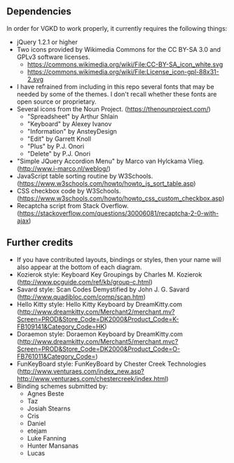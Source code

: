 ## Dependencies

In order for VGKD to work properly, it currently requires the following things:

* jQuery 1.2.1 or higher
* Two icons provided by Wikimedia Commons for the CC BY-SA 3.0 and GPLv3 software licenses.
  * https://commons.wikimedia.org/wiki/File:CC-BY-SA_icon_white.svg
  * https://commons.wikimedia.org/wiki/File:License_icon-gpl-88x31-2.svg
* I have refrained from including in this repo several fonts that may be needed 
  by some of the themes. I don't recall whether these fonts are open source or 
  proprietary.
* Several icons from the Noun Project. (https://thenounproject.com/)
  * "Spreadsheet" by Arthur Shlain
  * "Keyboard" by Alexey Ivanov
  * "Information" by AnsteyDesign
  * "Edit" by Garrett Knoll
  * "Plus" by P.J. Onori
  * "Delete" by P.J. Onori
* "Simple JQuery Accordion Menu" by Marco van Hylckama Vlieg. (http://www.i-marco.nl/weblog/)
* JavaScript table sorting routine by W3Schools. (https://www.w3schools.com/howto/howto_js_sort_table.asp)
* CSS checkbox code by W3Schools. (https://www.w3schools.com/howto/howto_css_custom_checkbox.asp)
* Recaptcha script from Stack Overflow. (https://stackoverflow.com/questions/30006081/recaptcha-2-0-with-ajax)

## Further credits

* If you have contributed layouts, bindings or styles, then your name will also appear at the bottom of each diagram.
* Kozierok style: Keyboard Key Groupings by Charles M. Kozierok (http://www.pcguide.com/ref/kb/group-c.html)
* Savard style: Scan Codes Demystified by John J. G. Savard (http://www.quadibloc.com/comp/scan.htm)
* Hello Kitty style: Hello Kitty Keyboard by DreamKitty.com (http://www.dreamkitty.com/Merchant2/merchant.mv?Screen=PROD&Store_Code=DK2000&Product_Code=K-FB109141&Category_Code=HK)
* Doraemon style: Doraemon Keyboard by DreamKitty.com (http://www.dreamkitty.com/Merchant5/merchant.mvc?Screen=PROD&Store_Code=DK2000&Product_Code=O-FB761011&Category_Code=)
* FunKeyBoard style: FunKeyBoard by Chester Creek Technologies (http://www.venturaes.com/index_new.asp?http://www.venturaes.com/chestercreek/index.html)
* Binding schemes submitted by:
  * Agnes Beste
  * Taz
  * Josiah Stearns
  * Cris
  * Daniel
  * etejam
  * Luke Fanning
  * Hunter Mansanas
  * Lucas
